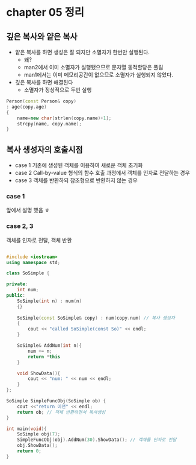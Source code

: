 # chapter 05 정리

## 깊은 복사와 얕은 복사

- 얕은 복사를 하면 생성은 잘 되지만 소멸자가 한번만 실행된다.
  - 왜?
  - man2에서 이미 소멸자가 실행됐으므로 문자열 동적할당은 풀림
  - man1에서는 이미 메모리공간이 없으므로 소멸자가 실행되지 않았다.
- 깊은 복사를 하면 해결된다
  - 소멸자가 정상적으로 두번 실행

```C++
Person(const Person& copy)
: age(copy.age)
{
    name=new char[strlen(copy.name)+1];
    strcpy(name, copy.name);
}
```

## 복사 생성자의 호출시점

* case 1 기존에 생성된 객체를 이용하여 새로운 객체 초기화
* case 2 Call-by-value 형식의 함수 호출 과정에서 객체를 인자로 전달하는 경우
* case 3 객체를 반환하되 참조형으로 반환하지 않는 경우

### case 1
앞에서 설명 했음 ㅎ

### case 2, 3
객체를 인자로 전달, 객체 반환

~~~C++

#include <iostream>
using namespace std;

class SoSimple {

private:
    int num;
public:
    SoSimple(int n) : num(n)
    {}
    
    SoSimple(const SoSimple& copy) : num(copy.num) // 복사 생성자
    {
        cout << "called SoSimple(const So)" << endl;
    }

    SoSimple& AddNum(int n){
        num += n;
        return *this 
    }

    void ShowData(){
        cout << "num: " << num << endl;
    }
};

SoSimple SimpleFuncObj(SoSimple ob) {
    cout <<"return 이전" << endl;
    return ob; // 객체 반환하면서 복사생성
}

int main(void){
    SoSimple obj(7);
    SimpleFuncObj(obj).AddNum(30).ShowData(); // 객체를 인자로 전달
    obj.ShowData();
    return 0;
}
~~~
